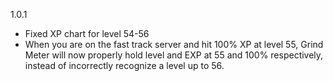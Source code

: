 1.0.1

* Fixed XP chart for level 54-56
* When you are on the fast track server and hit 100% XP at level 55, Grind Meter will now properly hold level and EXP at 55 and 100% respectively, instead of incorrectly recognize a level up to 56.